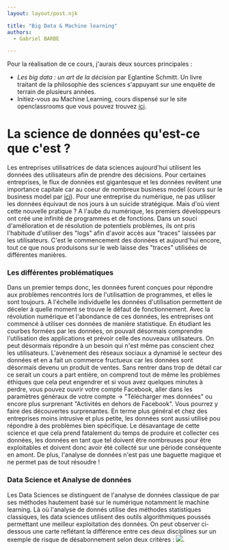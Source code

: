 ```yaml
---
layout: layout/post.njk

title: "Big Data & Machine learning"
authors:
  - Gabriel BARBE

---
```

<!-- Début résumé -->
<!-- Fin résumé -->

Pour la réalisation de ce cours, j'aurais deux sources principales : 
- *Les big data : un art de la décision* par Eglantine Schmitt. Un livre traitant de la philosophie des sciences s'appuyant sur une enquête de terrain de plusieurs années. 
- Initiez-vous au Machine Learning, cours dispensé sur le site openclassrooms que vous pouvez trouvez [ici](https://openclassrooms.com/fr/courses/4011851-initiez-vous-au-machine-learning/5869331-decouvrez-le-domaine-de-la-data-science).

# La science de données qu'est-ce que c'est ?
Les entreprises utilisatrices de data sciences aujourd'hui utilisent les données des utilisateurs afin de prendre des décisions. Pour certaines entreprises, le flux de données est gigantesque et les données revêtent une importance capitale car au coeur de nombreux business model (cours sur le business model par [ici](Business)). Pour une entreprise du numérique, ne pas utiliser les données équivaut de nos jours à un suicide stratégique. 
Mais d'où vient cette nouvelle pratique ? 
A l'aube du numérique, les premiers développeurs ont créé une infinité de programmes et de fonctions. Dans un souci d'amélioration et de résolution de potentiels problèmes, ils ont pris l'habitude d'utiliser des "logs" afin d'avoir accès aux "traces" laissées par les utilisateurs. C'est le commencement des données et aujourd'hui encore, tout ce que nous produisons sur le web laisse des "traces" utilisées de différentes manières.

### Les différentes problématiques 
Dans un premier temps donc, les données furent conçues pour répondre aux problèmes rencontrés lors de l'utilisattion de programmes, et elles le sont toujours. A l'échelle individuelle les données d'utilisation permettent de déceler à quelle moment se trouve le défaut de fonctionnement. 
Avec la révolution numérique et l'abondance de ces données, les entreprises ont commencé à utiliser ces données de manière statistique. En étudiant les courbes formées par les données, on pouvait désormais comprendre l'utilisation des applications et prévoir celle des nouveaux utilisateurs. On peut désormais répondre à un besoin qui n'est même pas conscient chez les utilisateurs.
L'avènement des réseaux sociaux a dynamisé le secteur des données et en a fait un commerce fructueux car les données sont désormais devenu un produit de ventes.
Sans rentrer dans trop de détail car ce serait un cours a part entière, on comprend tout de même les problèmes éthiques que cela peut engendrer et si vous avez quelques minutes à perdre, vous pouvez ouvrir votre compte Facebook, aller dans les paramètres généraux de votre compte -> "Télécharger mes données" ou encore plus surprenant "Activités en dehors de Facebook". Vous pourrez y faire des découvertes surprenantes. 
En terme plus général et chez des entreprises moins intrusive et plus petite, les données sont aussi utilisé pou répondre à des problèmes bien spécifique. Le désavantage de cette science et que cela prend fatalement du temps de produire et collecter ces données, les données en tant que tel doivent être nombreuses pour être exploitables et doivent donc avoir été collecté sur une période conséquente en amont. De plus, l'analyse de données n'est pas une baguette magique et ne permet pas de tout résoudre ! 

### Data Science et Analyse de données
Les Data Sciences se distinguent de l'analyse de données classique de par ses méthodes hautement basé sur le numérique notamment le machine learning. Là où l'analyse de donnés utilise des méthodes statistiques classiques, les data sciences utilisent des outils algorithmiques poussés permettant une meilleur exploitation des données. 
On peut observer ci-dessous une carte reflétant la différence entre ces deux disciplines sur un exemple de risque de désabonnement selon deux critères : 
<img src="../../Images/Cartes.png"/>.